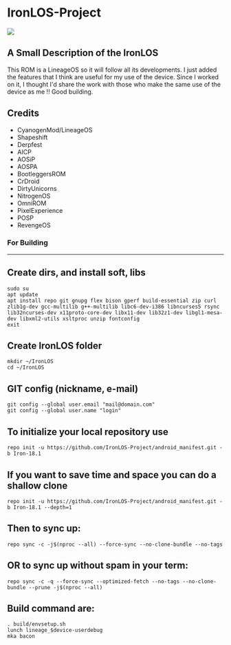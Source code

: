 # IronLOS-Project #

<img src="https://i.imgur.com/FkJTfAD.png">

A Small Description of the IronLOS
----------------------------------

This ROM is a LineageOS so it will follow all its developments.
I just added the features that I think are useful for my use of the device.
Since I worked on it, I thought I'd share the work with those who make the same use of the device as me !!
Good building.

Credits
-------

- CyanogenMod/LineageOS
- Shapeshift
- Derpfest
- AICP
- AOSiP
- AOSPA
- BootleggersROM
- CrDroid
- DirtyUnicorns
- NitrogenOS
- OmniROM
- PixelExperience
- POSP
- RevengeOS

### For Building
--------

Create dirs, and install soft, libs
-----------------------------------

    sudo su
    apt update
    apt install repo git gnupg flex bison gperf build-essential zip curl zlib1g-dev gcc-multilib g++-multilib libc6-dev-i386 libncurses5 rsync lib32ncurses-dev x11proto-core-dev libx11-dev lib32z1-dev libgl1-mesa-dev libxml2-utils xsltproc unzip fontconfig
    exit

Create IronLOS folder
----------------------------------

    mkdir ~/IronLOS
    cd ~/IronLOS

GIT config (nickname, e-mail)
-----------------------------

    git config --global user.email "mail@domain.com"
    git config --global user.name "login"

To initialize your local repository use
---------------------------------------

    repo init -u https://github.com/IronLOS-Project/android_manifest.git -b Iron-18.1

If you want to save time and space you can do a shallow clone
---------------------------------------

    repo init -u https://github.com/IronLOS-Project/android_manifest.git -b Iron-18.1 --depth=1
    
Then to sync up:
----------------

    repo sync -c -j$(nproc --all) --force-sync --no-clone-bundle --no-tags

OR to sync up without spam in your term:
----------------------------------------

    repo sync -c -q --force-sync --optimized-fetch --no-tags --no-clone-bundle --prune -j$(nproc --all)

Build command are:
------------------
    . build/envsetup.sh
    lunch lineage_$device-userdebug
    mka bacon

